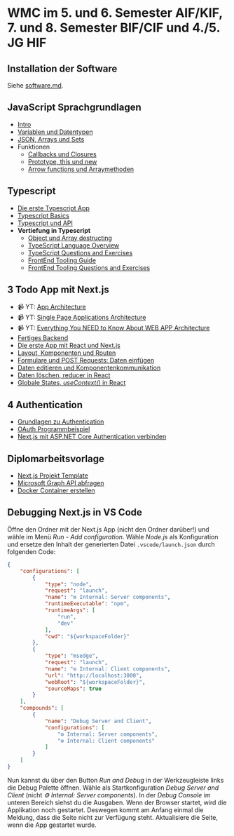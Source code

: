 # WMC im 5. und 6. Semester AIF/KIF, 7. und 8. Semester BIF/CIF und 4./5. JG HIF

## Installation der Software

Siehe [software.md](software.md).

## JavaScript Sprachgrundlagen
- [Intro](10_JavaScript/10_ECMAscript.md)
- [Variablen und Datentypen](10_JavaScript/20_Variables.md)
- [JSON, Arrays und Sets](10_JavaScript/30_JSON_Arrays.md)
- Funktionen
  - [Callbacks und Closures](10_JavaScript/40_FunctionsCallback.md)
  - [Prototype, this und new](10_JavaScript/41_FunctionsPrototype.md)
  - [Arrow functions und Arraymethoden](10_JavaScript/42_FunctionsArrowFunctions.md)

## Typescript
- [Die erste Typescript App](./20_Typescript/10_FirstApp.md)
- [Typescript Basics](./20_Typescript/20_TypescriptBasics.md)
- [Typescript und API](./20_Typescript/25_TypescriptWithApi.md)
- **Vertiefung in Typescript**
  - [Object und Array destructing](./20_Typescript/30_Destructing.md)
  - [TypeScript Language Overview](./20_Typescript/40_Typescript_Language.md)
  - [TypeScript Questions and Exercises](./20_Typescript/45_Typescript_Exercises.md)
  - [FrontEnd Tooling Guide](./20_Typescript/50_Frontend_Tooling.md)
  - [FrontEnd Tooling Questions and Exercises](./20_Typescript/55_Frontend_Tooling_Exercises.md)

## 3 Todo App mit Next.js
- 📹 YT: [App Architecture](https://www.youtube.com/watch?v=d1Gd-MGaleE&list=PLUU3EzfPr915ebZONvUVHKm8Bls6D7EgA)
- 📹 YT: [Single Page Applications Architecture](https://www.youtube.com/watch?v=H1NmO3f5oiI&list=PLUU3EzfPr915ebZONvUVHKm8Bls6D7EgA)
- 📹 YT: [Everything You NEED to Know About WEB APP Architecture](https://www.youtube.com/watch?v=sDlCSIDwpDs)
- [Fertiges Backend](30_TodoApp/01_Backend.md)
- [Die erste App mit React und Next.js](30_TodoApp/02_FirstReactApp.md)
- [Layout, Komponenten und Routen](30_TodoApp/10_Layout_Routing.md)
- [Formulare und POST Requests: Daten einfügen](30_TodoApp/20_Add_Form.md)
- [Daten editieren und Komponentenkommunikation](30_TodoApp/30_Edit.adoc)
- [Daten löschen, reducer in React](./30_TodoApp/40_Delete.adoc)
- [Globale States, *useContext()* in React](./30_TodoApp/50_State_Provider.adoc)
## 4 Authentication
- [Grundlagen zu Authentication](./50_Authentication/10_AuthenticationPrinciples/README.md)
- [OAuth Programmbeispiel](./50_Authentication/20_Oauth/README.adoc)
- [Next.js mit ASP.NET Core Authentication verbinden](./50_Authentication/30_OauthNextjs/README.adoc)
## Diplomarbeitsvorlage
- [Next.js Projekt Template](./40_DiplomarbeitVorlage/README.md)
- [Microsoft Graph API abfragen](./40_DiplomarbeitVorlage/graph_api.adoc)
- [Docker Container erstellen](./40_DiplomarbeitVorlage/docker.adoc)

## Debugging Next.js in VS Code

Öffne den Ordner mit der Next.js App (nicht den Ordner darüber!) und wähle im Menü *Run* - *Add configuration*.
Wähle *Node.js* als Konfiguration und ersetze den Inhalt der generierten Datei `.vscode/launch.json` durch folgenden Code:

```json
{
    "configurations": [
        {
            "type": "node",
            "request": "launch",
            "name": "⚙️ Internal: Server components",
            "runtimeExecutable": "npm",
            "runtimeArgs": [
                "run",
                "dev"
            ],
            "cwd": "${workspaceFolder}"
        },
        {
            "type": "msedge",
            "request": "launch",
            "name": "⚙️ Internal: Client components",
            "url": "http://localhost:3000",
            "webRoot": "${workspaceFolder}",
            "sourceMaps": true
        }
    ],
    "compounds": [
        {
            "name": "Debug Server and Client",
            "configurations": [
                "⚙️ Internal: Server components",
                "⚙️ Internal: Client components"
            ]
        }
    ]
}
```

Nun kannst du über den Button _Run and Debug_ in der Werkzeugleiste links die Debug Palette öffnen.
Wähle als Startkonfiguration _Debug Server and Client_ (nicht _⚙️ Internal: Server components_).
In der *Debug Console* im unteren Bereich siehst du die Ausgaben.
Wenn der Browser startet, wird die Applikation noch gestartet.
Deswegen kommt am Anfang einmal die Meldung, dass die Seite nicht zur Verfügung steht.
Aktualisiere die Seite, wenn die App gestartet wurde.
